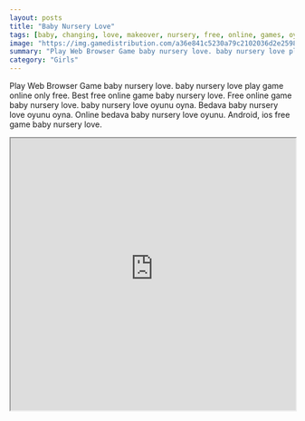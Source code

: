 ```yaml
---
layout: posts
title: "Baby Nursery Love"
tags: [baby, changing, love, makeover, nursery, free, online, games, oyna, game, free, games, play, play, games]
image: "https://img.gamedistribution.com/a36e841c5230a79c2102036d2e259848.jpg"
summary: "Play Web Browser Game baby nursery love. baby nursery love play game online only free. Best free online game baby nursery love. Free online game baby nursery love. baby nursery love oyunu oyna. Bedava baby nursery love oyunu oyna. Online bedava baby nursery love oyunu. Android, ios free game baby nursery love."
category: "Girls"
---
```


Play Web Browser Game baby nursery love. baby nursery love play game online only free. Best free online game baby nursery love. Free online game baby nursery love. baby nursery love oyunu oyna. Bedava baby nursery love oyunu oyna. Online bedava baby nursery love oyunu. Android, ios free game baby nursery love.

<iframe width="100%" height="480px;" src="https://flash.gamedistribution.com?game=a36e841c5230a79c2102036d2e259848"></iframe>